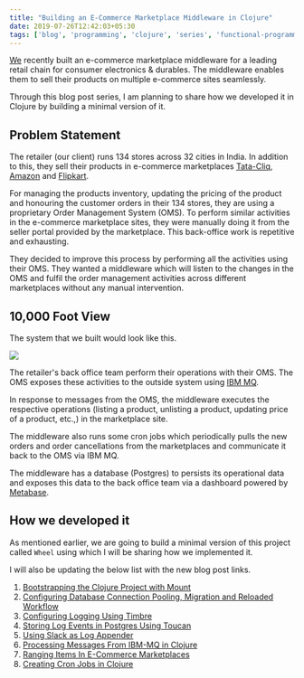 ```yaml
---
title: "Building an E-Commerce Marketplace Middleware in Clojure"
date: 2019-07-26T12:42:03+05:30
tags: ['blog', 'programming', 'clojure', 'series', 'functional-programming']
---
```


[We](https://www.ajira.tech) recently built an e-commerce marketplace middleware for a leading retail chain for consumer electronics & durables. The middleware enables them to sell their products on multiple e-commerce sites seamlessly.

Through this blog post series, I am planning to share how we developed it in Clojure by building a minimal version of it. 

## Problem Statement

The retailer (our client) runs 134 stores across 32 cities in India. In addition to this, they sell their products in e-commerce marketplaces [Tata-Cliq](https://tatacliq.com), [Amazon](https://wwww.amazon.in) and [Flipkart](https://www.flipkart.com). 

For managing the products inventory, updating the pricing of the product and honouring the customer orders in their 134 stores, they are using a proprietary Order Management System (OMS). To perform similar activities in the e-commerce marketplace sites, they were manually doing it from the seller portal provided by the marketplace. This back-office work is repetitive and exhausting.

They decided to improve this process by performing all the activities using their OMS. They wanted a middleware which will listen to the changes in the OMS and fulfil the order management activities across different marketplaces without any manual intervention. 

## 10,000 Foot View

The system that we built would look like this.

![](/images/blog/marketplace-middleware/middleware-10K-View.png)

The retailer's back office team perform their operations with their OMS. The OMS exposes these activities to the outside system using [IBM MQ](https://www.ibm.com/support/knowledgecenter/en/SSFKSJ_8.0.0/com.ibm.mq.pro.doc/q001020_.htm). 

In response to messages from the OMS, the middleware executes the respective operations (listing a product, unlisting a product, updating price of a product, etc.,) in the marketplace site. 

The middleware also runs some cron jobs which periodically pulls the new orders and order cancellations from the marketplaces and communicate it back to the OMS via IBM MQ. 

The middleware has a database (Postgres) to persists its operational data and exposes this data to the back office team via a dashboard powered by [Metabase](https://metabase.com). 

## How we developed it

As mentioned earlier, we are going to build a minimal version of this project called `Wheel` using which I will be sharing how we implemented it. 

I will also be updating the below list with the new blog post links. 

1. [Bootstrapping the Clojure Project with Mount](/blog/marketplace-middleware/bootstrapping-clojure-project-using-mount-and-aero)
2. [Configuring Database Connection Pooling, Migration and Reloaded Workflow](/blog/marketplace-middleware/configuring-database-connection-pooling-migration-reloaded-workflow)
3. [Configuring Logging Using Timbre](/blog/marketplace-middleware/configuring-logging-using-timbre)
4. [Storing Log Events in Postgres Using Toucan](/blog/marketplace-middleware/storing-log-events-in-postgres-using-toucan)
5. [Using Slack as Log Appender](/blog/marketplace-middleware/using-slack-as-log-appender)
6. [Processing Messages From IBM-MQ in Clojure](/blog/marketplace-middleware/processing-messages-from-ibmmq-in-clojure)
7. [Ranging Items In E-Commerce Marketplaces](/blog/marketplace-middleware/ranging-items-in-marketplaces)
8. [Creating Cron Jobs in Clojure](/blog/marketplace-middleware/creating-cron-jobs-in-clojure)
